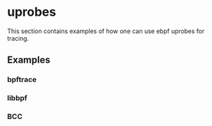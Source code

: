 # uprobes

This section contains examples of how one can use ebpf uprobes for tracing.

## Examples

### bpftrace

### libbpf

### BCC